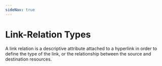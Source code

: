```yaml
---
sideNav: true
---
```


# Link-Relation Types

A link relation is a descriptive attribute attached to a hyperlink in order to define the type of the link,
or the relationship between the source and destination resources.
